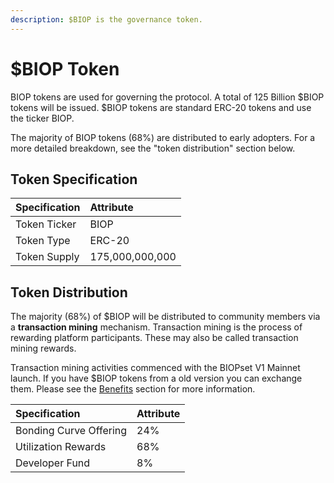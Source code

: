 ```yaml
---
description: $BIOP is the governance token.
---
```


# $BIOP Token

BIOP tokens are used for governing the protocol. A total of 125 Billion $BIOP tokens will be issued. $BIOP tokens are standard ERC-20 tokens and use the ticker BIOP.

The majority of BIOP tokens \(68%\) are distributed to early adopters. For a more detailed breakdown, see the "token distribution" section below.

## Token Specification

| Specification | Attribute |
| :--- | :--- |
| Token Ticker | BIOP |
| Token Type | ERC-20 |
| Token Supply | 175,000,000,000 |

## Token Distribution

The majority \(68%\) of $BIOP will be distributed to community members via a **transaction mining** mechanism. Transaction mining is the process of rewarding platform participants. These may also be called transaction mining rewards.

Transaction mining activities commenced with the BIOPset V1 Mainnet launch. If you have $BIOP tokens from a old version you can exchange them. Please see the [Benefits](https://munair.gitbook.io/biopset/theory/overview/benefits) section for more information.

| Specification | Attribute |
| :--- | :--- |
| Bonding Curve Offering | 24% |
| Utilization Rewards | 68% |
| Developer Fund | 8% |

